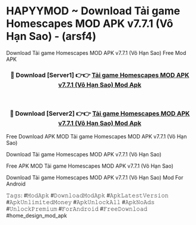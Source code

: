 # HAPYYMOD ~ Download Tải game Homescapes MOD APK v7.7.1 (Vô Hạn Sao) - (arsf4)
Download Tải game Homescapes MOD APK v7.7.1 (Vô Hạn Sao) Free Mod APK

<div align="center">
<h3>🔴 Download [Server1] 👉👉 <a href="https://apk-comot.site?title=Tải_game_Homescapes_MOD_APK_v7.7.1_(Vô_Hạn_Sao)">Tải game Homescapes MOD APK v7.7.1 (Vô Hạn Sao) Mod Apk</a></h3><br>

<h3>🔴 Download [Server2] 👉👉 <a href="https://apk-comot.site?title=Tải_game_Homescapes_MOD_APK_v7.7.1_(Vô_Hạn_Sao)">Tải game Homescapes MOD APK v7.7.1 (Vô Hạn Sao) Mod Apk</a></h3>
</div>


Free Download APK MOD Tải game Homescapes MOD APK v7.7.1 (Vô Hạn Sao)

Download Tải game Homescapes MOD APK v7.7.1 (Vô Hạn Sao) 

Free APK MOD Tải game Homescapes MOD APK v7.7.1 (Vô Hạn Sao) 

Download Tải game Homescapes MOD APK v7.7.1 (Vô Hạn Sao) Mod For Android

𝚃𝚊𝚐𝚜: #𝙼𝚘𝚍𝙰𝚙𝚔 #𝙳𝚘𝚠𝚗𝚕𝚘𝚊𝚍𝙼𝚘𝚍𝙰𝚙𝚔 #𝙰𝚙𝚔𝙻𝚊𝚝𝚎𝚜𝚝𝚅𝚎𝚛𝚜𝚒𝚘𝚗 #𝙰𝚙𝚔𝚄𝚗𝚕𝚒𝚖𝚒𝚝𝚎𝚍𝙼𝚘𝚗𝚎𝚢 #𝙰𝚙𝚔𝚄𝚗𝚕𝚘𝚌𝚔𝙰𝚕𝚕 #𝙰𝚙𝚔𝙽𝚘𝙰𝚍𝚜 #𝚄𝚗𝚕𝚘𝚌𝚔𝙿𝚛𝚎𝚖𝚒𝚞𝚖 #𝙵𝚘𝚛𝙰𝚗𝚍𝚛𝚘𝚒𝚍 #𝙵𝚛𝚎𝚎𝙳𝚘𝚠𝚗𝚕𝚘𝚊𝚍 #home_design_mod_apk